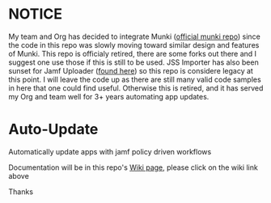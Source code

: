 # NOTICE
My team and Org has decided to integrate Munki ([official munki repo](https://github.com/munki/munki)) since the code in this repo was slowly moving toward similar design and features of Munki. This repo is officialy retired, there are some forks out there and I suggest one use those if this is still to be used. JSS Importer has also been sunset for Jamf Uploader ([found here](https://github.com/grahampugh/jamf-upload/wiki)) so this repo is considere legacy at this point. I will leave the code up as there are still many valid code samples in here that one could find useful. Otherwise this is retired, and it has served my Org and team well for 3+ years automating app updates.

# Auto-Update
Automatically update apps with jamf policy driven workflows


Documentation will be in this repo's [Wiki page](https://github.com/t-lark/Auto-Update/wiki), please click on the wiki link above

Thanks
